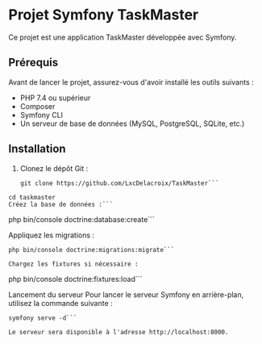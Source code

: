 # Projet Symfony TaskMaster

Ce projet est une application TaskMaster développée avec Symfony.

## Prérequis

Avant de lancer le projet, assurez-vous d'avoir installé les outils suivants :

- PHP 7.4 ou supérieur
- Composer
- Symfony CLI
- Un serveur de base de données (MySQL, PostgreSQL, SQLite, etc.)

## Installation

1. Clonez le dépôt Git :

   ```
   git clone https://github.com/LxcDelacroix/TaskMaster```

  ```
cd taskmaster
Créez la base de données :```

  ```
php bin/console doctrine:database:create```

Appliquez les migrations :

  ```
php bin/console doctrine:migrations:migrate```

Chargez les fixtures si nécessaire :

  ```
php bin/console doctrine:fixtures:load```

Lancement du serveur
Pour lancer le serveur Symfony en arrière-plan, utilisez la commande suivante :

  ```
symfony serve -d```

Le serveur sera disponible à l'adresse http://localhost:8000.
